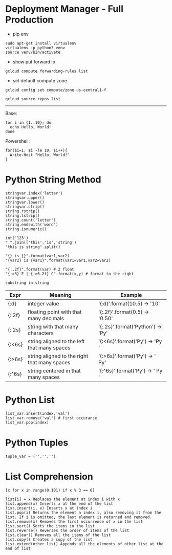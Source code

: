 # Deployment Manager - Full Production 

* pip env
```
sudo apt-get install virtualenv
virtualenv -p python3 venv
source venv/bin/activate
```
* show put forward ip
```
gcloud compute forwarding-rules list
```

* set default compute zone 
```
gcloud config set compute/zone us-central1-f

```

```
gcloud source repos list
```

--- 

Base:
```
for i in {1..10}; do
  echo Hello, World!
done 
```

Powershell:
```
for($i=1; $i -le 10; $i++){
  Write-Host "Hello, World!"
}
```

# Python String Method 
```
stringvar.index('letter')
stringvar.upper()
stringvar.lower()
stringvar.strip()
string.rstrip()
string.lstrip()
string.count('letter')
string.endswith('word')
string.isnumeric()

int('123')
" ".join(['this','is','string')
"this is string".split()

"{} is {}".format(var1,var2)
"{var2} is {var1}".format(var1=var1,var2=var2)

"{:.2f}".format(var) # 2 float 
"{:>3} F | {:>6.2f} C".format(x,y) # format to the right 
```

```
substring in string
```


|Expr	|Meaning|	Example|
|---|---|---|
|{:d}	|integer value|	'{:d}'.format(10.5) → '10'|
|{:.2f}	|floating point with that many decimals	|'{:.2f}'.format(0.5) → '0.50'|
|{:.2s}|	string with that many characters	|'{:.2s}'.format('Python') → 'Py'|
|{:<6s}|	string aligned to the left that many spaces|	'{:<6s}'.format('Py') → 'Py    '|
|{:>6s}|	string aligned to the right that many spaces|	'{:>6s}'.format('Py') → '    Py'|
|{:^6s}	|string centered in that many spaces |	'{:^6s}'.format('Py') → '  Py '|


# Python List

```
list_var.insert(index,'val')
list_var.remove('val') # first occurance
list_var.pop(index)

```

# Python Tuples 

```
tuple_var = ('','','')
```

# List Comprehension
```
[x for x in range(0,101) if x % 3 == 0]
```
```
list[i] = x Replaces the element at index i with x
list.append(x) Inserts x at the end of the list
list.insert(i, x) Inserts x at index i
list.pop(i) Returns the element a index i, also removing it from the list. If i is omitted, the last element is returned and removed.
list.remove(x) Removes the first occurrence of x in the list
list.sort() Sorts the items in the list
list.reverse() Reverses the order of items of the list
list.clear() Removes all the items of the list
list.copy() Creates a copy of the list
list.extend(other_list) Appends all the elements of other_list at the end of list
```
